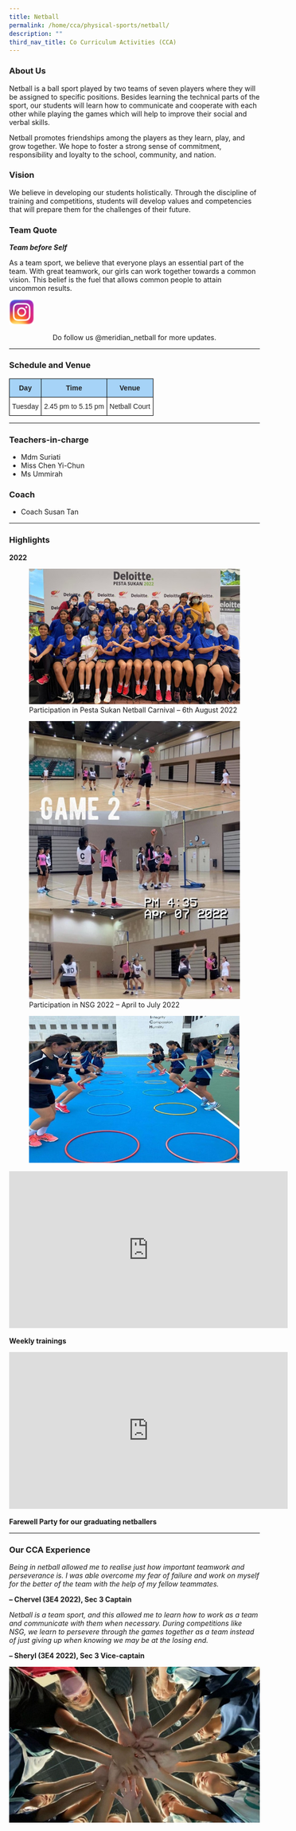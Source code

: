 ```yaml
---
title: Netball
permalink: /home/cca/physical-sports/netball/
description: ""
third_nav_title: Co Curriculum Activities (CCA)
---
```


### About Us

Netball is a ball sport played by two teams of seven players where they will be assigned to specific positions. Besides learning the technical parts of the sport, our students will learn how to communicate and cooperate with each other while playing the games which will help to improve their social and verbal skills.

Netball promotes friendships among the players as they learn, play, and grow together. We hope to foster a strong sense of commitment, responsibility and loyalty to the school, community, and nation.

### Vision

We believe in developing our students holistically. Through the discipline of training and competitions, students will develop values and competencies that will prepare them for the challenges of their future.

### Team Quote

_**Team before Self**_

As a team sport, we believe that everyone plays an essential part of the team. With great teamwork, our girls can work together towards a common vision. This belief is the fuel that allows common people to attain uncommon results.

<img src="/images/instagram.png" 
     style="width:10%">
<center>Do follow us @meridian_netball for more updates.</center>


* * * 

### Schedule and Venue

<style type="text/css">
.tg  {border-collapse:collapse;border-spacing:0;}
.tg td{border-color:black;border-style:solid;border-width:1px;font-family:Arial, sans-serif;font-size:14px;
  overflow:hidden;padding:10px 5px;word-break:normal;}
.tg th{border-color:black;border-style:solid;border-width:1px;font-family:Arial, sans-serif;font-size:14px;
  font-weight:normal;overflow:hidden;padding:10px 5px;word-break:normal;}
.tg .tg-92cm{background-color:#A6D3F7;color:#222;font-weight:bold;text-align:center;vertical-align:top}
.tg .tg-a3j2{background-color:#FFF;color:#222;text-align:center;vertical-align:middle}
</style>
<table class="tg">
<thead>
  <tr>
    <th class="tg-92cm"><span style="font-weight:bold">Day</span></th>
    <th class="tg-92cm"><span style="font-weight:bold">Time</span></th>
    <th class="tg-92cm"><span style="font-weight:bold">Venue</span></th>
  </tr>
</thead>
<tbody>
  <tr>
    <td class="tg-a3j2"><span style="background-color:#FFF">Tuesday</span></td>
    <td class="tg-a3j2" rowspan="2"><span style="background-color:#FFF">2.45 pm to 5.15 pm</span></td>
    <td class="tg-a3j2"><span style="background-color:#FFF">Netball Court</span></td>
  </tr>
</tbody>
</table>

* * *

### Teachers-in-charge

*   Mdm Suriati
*   Miss Chen Yi-Chun
*   Ms Ummirah

### Coach
*   Coach Susan Tan

* * * 

### Highlights

**2022**

<figure>
<img src="/images/Netball-02.jpg">
<figcaption>Participation in Pesta Sukan Netball Carnival – 6th August 2022</figcaption>
</figure>

<figure>
<img src="/images/Netball-04.jpg">
<figcaption>Participation in NSG 2022 – April to July 2022</figcaption>
</figure>

<figure>
<img src="/images/Netball-03.jpg">
</figure>

<iframe width="560" height="315" src="https://www.youtube.com/embed/fdLK300t6so" title="YouTube video player" frameborder="0" allow="accelerometer; autoplay; clipboard-write; encrypted-media; gyroscope; picture-in-picture; web-share" allowfullscreen></iframe>

**Weekly trainings**

<iframe width="560" height="315" src="https://www.youtube.com/embed/xEVTmCTdnxk" title="YouTube video player" frameborder="0" allow="accelerometer; autoplay; clipboard-write; encrypted-media; gyroscope; picture-in-picture; web-share" allowfullscreen></iframe>

**Farewell Party for our graduating netballers**

* * *

### Our CCA Experience

_Being in netball allowed me to realise just how important teamwork and perseverance is. I was able overcome my fear of failure and work on myself for the better of the team with the help of my fellow teammates._

**– Chervel (3E4 2022), Sec 3 Captain**

_Netball is a team sport, and this allowed me to learn how to work as a team and communicate with them when necessary. During competitions like NSG, we learn to persevere through the games together as a team instead of just giving up when knowing we may be at the losing end._

**– Sheryl (3E4 2022), Sec 3 Vice-captain**

![](/images/Netball-01.jpg)